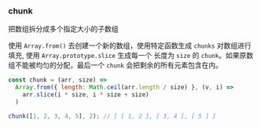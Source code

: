 ### chunk

把数组拆分成多个指定大小的子数组


使用 `Array.from()` 去创建一个新的数组，使用特定函数生成 `chunks` 对数组进行填充, 使用 `Array.prototype.slice` 生成每一个 长度为 `size` 的 `chunk`。如果原数组不能被均匀的分配，最后一个 `chunk` 会把剩余的所有元素包含在内。


```js
const chunk = (arr, size) => 
  Array.from({ length: Math.ceil(arr.length / size) }, (v, i) =>
    arr.slice(i * size, i * size + size)
  )
```


```js
chunk([1, 2, 3, 4, 5], 2); // [ [ 1, 2 ], [ 3, 4 ], [ 5 ] ]
```